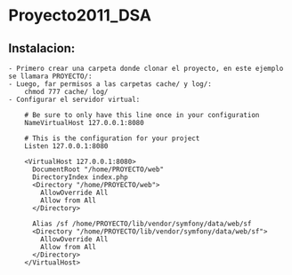 Proyecto2011_DSA
================

Instalacion:
------------
    - Primero crear una carpeta donde clonar el proyecto, en este ejemplo se llamara PROYECTO/:
    - Luego, far permisos a las carpetas cache/ y log/:
        chmod 777 cache/ log/
    - Configurar el servidor virtual:
    
        # Be sure to only have this line once in your configuration
        NameVirtualHost 127.0.0.1:8080
        
        # This is the configuration for your project
        Listen 127.0.0.1:8080
        
        <VirtualHost 127.0.0.1:8080>
          DocumentRoot "/home/PROYECTO/web"
          DirectoryIndex index.php
          <Directory "/home/PROYECTO/web">
            AllowOverride All
            Allow from All
          </Directory>
        
          Alias /sf /home/PROYECTO/lib/vendor/symfony/data/web/sf
          <Directory "/home/PROYECTO/lib/vendor/symfony/data/web/sf">
            AllowOverride All
            Allow from All
          </Directory>
        </VirtualHost>